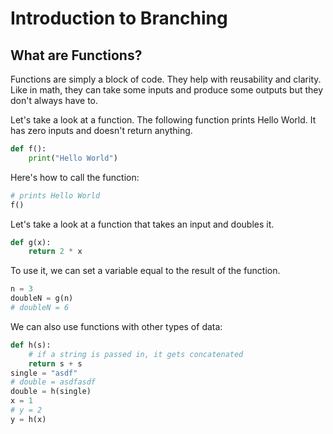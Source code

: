 # Introduction to Branching

## What are Functions?

Functions are simply a block of code. They help with reusability and clarity. Like in math, they can take some inputs and produce some outputs but they don't always have to. 

Let's take a look at a function. The following function prints Hello World. It has zero inputs and doesn't return anything. 

```python
def f():
    print("Hello World")
```

Here's how to call the function:

```python
# prints Hello World
f()
```

Let's take a look at a function that takes an input and doubles it. 
```python
def g(x):
    return 2 * x
```

To use it, we can set a variable equal to the result of the function. 

```python
n = 3
doubleN = g(n)
# doubleN = 6
```

We can also use functions with other types of data:

```python
def h(s):
    # if a string is passed in, it gets concatenated
    return s + s
single = "asdf"
# double = asdfasdf
double = h(single)
x = 1
# y = 2
y = h(x)
```
